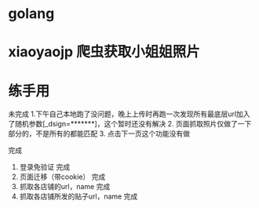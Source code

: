 # golang
# xiaoyaojp 爬虫获取小姐姐照片
# 练手用


未完成
  1.下午自己本地跑了没问题，晚上上传时再跑一次发现所有最底层url加入了随机参数[_dsign=*******]，这个暂时还没有解决
  2. 页面抓取照片仅做了一下部分的，不是所有的都能匹配
  3. 点击下一页这个功能没有做

完成
  1. 登录免验证 完成
  2. 页面迁移（带cookie） 完成
  3. 抓取各店铺的url，name  完成
  4. 抓取各店铺所发的贴子url，name  完成






